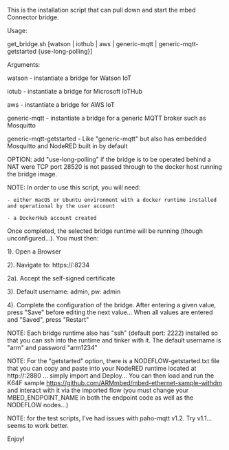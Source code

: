 This is the installation script that can pull down and start the mbed Connector bridge.

Usage:

   get_bridge.sh [watson | iothub | aws | generic-mqtt | generic-mqtt-getstarted {use-long-polling}]

Arguments:

   watson - instantiate a bridge for Watson IoT

   iotub - instantiate a bridge for Microsoft IoTHub

   aws - instantiate a bridge for AWS IoT

   generic-mqtt - instantiate a bridge for a generic MQTT broker such as Mosquitto
 
   generic-mqtt-getstarted - Like "generic-mqtt" but also has embedded Mosquitto and NodeRED built in by default

   OPTION: add "use-long-polling" if the bridge is to be operated behind a NAT were TCP port 28520 is not passed through to the docker host running the bridge image.

NOTE: In order to use this script, you will need:

    - either macOS or Ubuntu environment with a docker runtime installed and operational by the user account
    
    - a DockerHub account created

Once completed, the selected bridge runtime will be running (though unconfigured...). You must then:

1). Open a Browser

2). Navigate to: https://<IP address of your bridge>:8234

2a). Accept the self-signed certificate

3). Default username: admin, pw: admin

4). Complete the configuration of the bridge. After entering a given value, press "Save" before editing the next value... When all values are entered and "Saved", press "Restart"

NOTE: Each bridge runtime also has "ssh" (default port: 2222) installed so that you can ssh into the runtime and tinker with it. The default username is "arm" and password "arm1234"

NOTE: For the "getstarted" option, there is a NODEFLOW-getstarted.txt file that you can copy and paste into your NodeRED runtime located at http://<macOS or ubuntu host IP address>:2880 ... simply import and Deploy... You can then load and run the K64F sample https://github.com/ARMmbed/mbed-ethernet-sample-withdm and interact with it via the imported flow (you must change your MBED_ENDPOINT_NAME in both the endpoint code as well as the NODEFLOW nodes...)

NOTE: for the test scripts, I've had issues with paho-mqtt v1.2. Try v1.1... seems to work better.

Enjoy!
